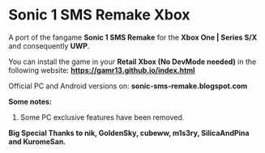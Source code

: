 # Sonic 1 SMS Remake Xbox

A port of the fangame **Sonic 1 SMS Remake** for the **Xbox One | Series S/X** and consequently **UWP**.

You can install the game in your **Retail Xbox (No DevMode needed)** in the following website: **https://gamr13.github.io/index.html**

Official PC and Android versions on: **sonic-sms-remake.blogspot.com**

**Some notes:**

1. Some PC exclusive features have been removed.

**Big Special Thanks to nik, GoldenSky, cubeww, m1s3ry, SilicaAndPina and KuromeSan.**
